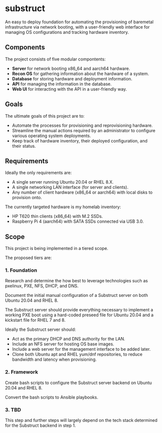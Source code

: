 # substruct

An easy to deploy foundation for automating the provisioning 
of baremetal infrastructure via network booting, with a user-friendly web 
interface for managing OS configurations and tracking hardware inventory.

## Components 

The project consists of five modular compontents:
- **Server** for network booting x86_64 and aarch64 hardware.
- **Recon OS** for gathering information about the hardware of a system.
- **Database** for storing hardware and deployment information.
- **API** for managing the information in the database.
- **Web UI** for interacting with the API in a user-friendly way.

## Goals

The ultimate goals of this project are to: 
- Automate the processes for provisioning and reprovisioning hardware.
- Streamline the manual actions required by an administrator to 
configure various operating system deployments.
- Keep track of hardware inventory, their deployed configuration, 
and their status.

## Requirements 

Ideally the only requirements are:

- A single server running Ubuntu 20.04 or RHEL 8.X.
- A single networking LAN interface (for server and clients).
- Any number of client hardware (x86_64 or aarch64) with 
local disks to provision onto.

The currently targeted hardware is my homelab inventory:

- HP T620 thin clients (x86_64) with M.2 SSDs.
- Raspberry Pi 4 (aarch64) with SATA SSDs connected via USB 3.0.

## Scope

This project is being implemented in a tiered scope.

The proposed tiers are:

### 1. Foundation

Research and determine the how best to leverage technologies
such as pxelinux, PXE, NFS, DHCP, and DNS.

Document the initial manual configuration of a Substruct server 
on both Ubuntu 20.04 and RHEL 8.

The Substruct server should provide everything necessary to 
implement a working PXE boot using a hard-coded preseed file for 
Ubuntu 20.04 and a kickstart file for RHEL 7 and 8.

Ideally the Substruct server should: 

- Act as the primary DHCP and DNS authority for the LAN.
- Include an NFS server for hosting OS base images.
- Include a web server for the management interface to be added later.
- Clone both Ubuntu apt and RHEL yum/dnf repositories, 
to reduce bandwidth and latency when provisioning.

### 2. Framework

Create bash scripts to configure the Substruct server backend 
on Ubuntu 20.04 and RHEL 8.

Convert the bash scripts to Ansible playbooks.

### 3. TBD

This step and further steps will largely depend on the tech stack
determined for the Substruct backend in step 1.
